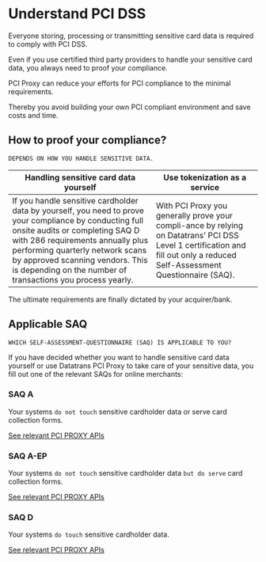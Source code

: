 # Understand PCI DSS

Everyone storing, processing or transmitting sensitive card data is required to comply with PCI DSS.

Even if you use certified third party providers to handle your sensitive card data, you always need to proof your compliance. 

PCI Proxy can reduce your efforts for PCI compliance to the minimal requirements. 

Thereby you avoid building your own PCI compliant environment and save costs and time.


## How to proof your compliance?

```DEPENDS ON HOW YOU HANDLE SENSITIVE DATA.```

| Handling sensitive card data yourself | Use tokenization as a service |
| -- | -- |
| If you handle sensitive cardholder data by yourself, you need to prove your compliance by conducting full onsite audits or completing SAQ D with 286 requirements annually plus performing quarterly network scans by approved scanning vendors. This is depending on the number of transactions you process yearly. | With PCI Proxy you generally prove your compli-ance by relying on Datatrans’ PCI DSS Level 1 certification and fill out only a reduced Self-Assessment Questionnaire (SAQ).  |
 
The ultimate requirements are finally dictated by your acquirer/bank.


## Applicable SAQ

```WHICH SELF-ASSESSMENT-QUESTIONNAIRE (SAQ) IS APPLICABLE TO YOU?```

If you have decided whether you want to handle sensitive card data yourself or use Datatrans PCI Proxy to take care of your sensitive data, you fill out one of the relevant SAQs for online merchants:


### SAQ A
Your systems ```do not touch``` sensitive cardholder data or serve card collection forms.

[See relevant PCI PROXY APIs](collect-payment-data)


### SAQ A-EP
Your systems ```do not touch``` sensitive cardholder data ```but do serve``` card collection forms.

[See relevant PCI PROXY APIs](collect-payment-data)

### SAQ D
Your systems ```do touch``` sensitive cardholder data.

[See relevant PCI PROXY APIs](collect-payment-data)
